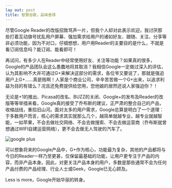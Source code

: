 ```yaml
---
lay out: post
title: 智慧谷歌，品味舍得
---
```


尽管Google Reader的改版招致骂声一片，但我个人却对此表示欢迎，我讨厌那些打着互动旗号扰乱用户屏幕、强加需求给用户的诸如好友、跟随、关注、分享等非必须功能，因为不对口，仔细想想，用户用Reader的主要目的是什么，不就是看订阅信息吗？能订阅、能看即可！

再试问，有多少人在Reader中经常使用好友、关注等功能？如果真的很多，Google的产品团队会这么愚蠢地将其取消？我相信Google一定做过深入的评估，认为其影响不大并可通过G+来解决这部分的需求，各位爷又要说了，那就是强迫用户上G+......真是贱啊！人家是个商业公司，辛辛苦苦做一个G+出来，以追求利益为目的有错么？况且还免费提供给您用，您他娘的居然还说人家强迫你？！

无论是+1的推出、Picasa的改名、BUZZ的关闭、Google+的发布及Reader的改版等等举措来看，Google真的接受了乔布斯的建议，正严肃的整合自己的产品，收缩战线，重拾旧山河。面对太多的用户需求，Google总算是明白了一个道理：于多数用户而言，核心的需求其实就那么几个，越简单就越专业，越专业就越智能，一如苹果，不会去做社交网络、不会去做搜索、不会去做运营商（乔布斯就曾想通过WIFI自建运营网络），更不会去做无人驾驶的汽车了。

![google plus](https://c2.staticflickr.com/6/5557/31386912980_f2bcebfa56_o.jpg)

可以想象将来的Google产品中，G+作为核心，功能最为复杂，其他的产品都将与今日的Reader一样乃至更甚，仅保留最基础的功能，让用户更专注于产品的内容，而非产品本身。因此，对更关注产品本身的用户，多数是那些通常不会为任何产品付费的产品经理、行业人士或Geek，Google已无心顾及。

Less is more，Google开始华丽的转身。
